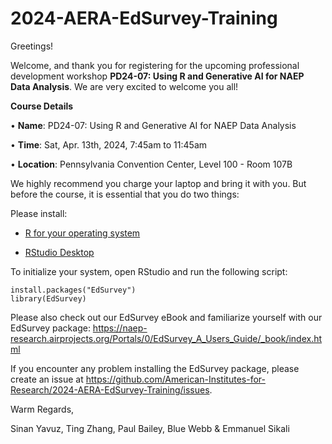 # 2024-AERA-EdSurvey-Training

Greetings!

Welcome, and thank you for registering for the upcoming professional development workshop **PD24-07: Using R and Generative AI for NAEP Data Analysis**. We are very excited to welcome you all!

**Course Details**

•	**Name**: PD24-07: Using R and Generative AI for NAEP Data Analysis

•	**Time**: Sat, Apr. 13th, 2024, 7:45am to 11:45am

•	**Location**: Pennsylvania Convention Center, Level 100 - Room 107B

We highly recommend you charge your laptop and bring it with you. But before the course, it is essential that you do two things:

Please install: 

- [R for your operating system](https://www.r-project.org/) 

- [RStudio Desktop](https://www.rstudio.com/products/rstudio/)  


To initialize your system, open RStudio and run the following script:
```
install.packages("EdSurvey")
library(EdSurvey)
```

Please also check out our EdSurvey eBook and familiarize yourself with our EdSurvey package: https://naep-research.airprojects.org/Portals/0/EdSurvey_A_Users_Guide/_book/index.html

If you encounter any problem installing the EdSurvey package, please create an issue at https://github.com/American-Institutes-for-Research/2024-AERA-EdSurvey-Training/issues. 

Warm Regards,

Sinan Yavuz, Ting Zhang, Paul Bailey, Blue Webb & Emmanuel Sikali
